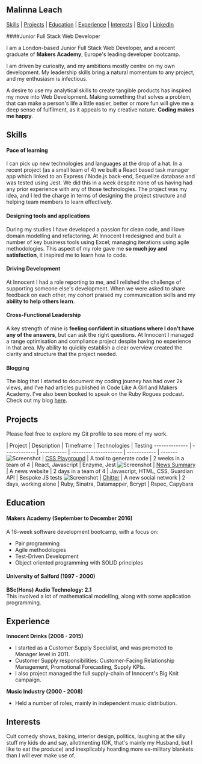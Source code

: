 ## Malinna Leach

[Skills](#skills) | [Projects](#projects) | [Education](#education) | [Experience](#experience) |  [Interests](#interests) | [Blog](https://medium.com/@malinnaleach) | [LinkedIn](https://www.linkedin.com/in/malinna-leach-bab84b10b)

####Junior Full Stack Web Developer

I am a London-based Junior Full Stack Web Developer, and a recent graduate of **Makers Academy**, Europe's leading developer bootcamp.  

I am driven by curiosity, and my ambitions mostly centre on my own development.  My leadership skills bring a natural momentum to any project, and my enthusiasm is infectious.

A desire to use my analytical skills to create tangible products has inspired my move into Web Development.  Making something that solves a problem, that can make a person's life a little easier, better or more fun will give me a deep sense of fulfilment, as it appeals to my creative nature.  **Coding makes me happy**.

## Skills

#### Pace of learning
I can pick up new technologies and languages at the drop of a hat.  In a recent project (as a small team of 4) we built a React based task manager app which linked to an Express / Node.js back-end, Sequelize database and was tested using Jest. We did this in a week despite none of us having had any prior experience with any of those technologies. The project was my idea, and I led the charge in terms of designing the project structure and helping team members to learn effectively.

#### Designing tools and applications
During my studies I have developed a passion for clean code, and I love domain modelling and refactoring.  At Innocent I redesigned and built a number of key business tools using Excel; managing iterations using agile methodologies.  This aspect of my role gave me **so much joy and satisfaction**, it inspired me to learn how to code.

#### Driving Development
At Innocent I had a role reporting to me, and I relished the challenge of supporting someone else's development.  When we were asked to share feedback on each other, my cohort praised my communication skills and my **ability to help others learn**.  

#### Cross-Functional Leadership
A key strength of mine is **feeling confident in situations where I don't have any of the answers**, but can ask the right questions.  At Innocent I managed a range optimisation and compliance project despite having no experience in that area. My ability to quickly establish a clear overview created the clarity and structure that the project needed.

#### Blogging
The blog that I started to document my coding journey has had over 2k views, and I've had articles published in Code Like A Girl and Makers Academy.  I've also been booked to speak on the Ruby Rogues podcast.  Check out my blog [here](https://medium.com/@malinnaleach).

## Projects
Please feel free to explore my Git profile to see more of my work.  

 | Project | Description | Timeframe | Technologies | Testing
-------------- | ------------- | ----------- | --------------------- | ------------ | -------
![Screenshot](https://www.dropbox.com/s/k87144urxf2ytna/Screen%20Shot%202016-12-16%20at%2016.04.50.png?raw=1)  |  [CSS Playground](https://github.com/MalinnaLeach/CSS-playground)  |  A tool to generate code  |  2 weeks in a team of 4  |  React, Javascript  |  Enzyme, Jest
![Screenshot](https://www.dropbox.com/s/re858mb3j8hoeuo/Screen%20Shot%202016-11-12%20at%2020.06.27.png?raw=1)  |  [News Summary](https://github.com/MalinnaLeach/news-summary) | A news website | 2 days in a team of 4 | Javascript, HTML, CSS, Guardian API | Bespoke JS tests
![Screenshot](https://www.dropbox.com/s/bpigp2gnv9mer42/Screen%20Shot%202016-10-23%20at%2020.21.38.png?raw=1)  |  [Chitter](https://github.com/MalinnaLeach/chitter-challenge) | A new social network | 2 days, working alone | Ruby, Sinatra, Datamapper, Bcrypt | Rspec, Capybara


## Education

#### Makers Academy (September to December 2016)

A 16-week software development bootcamp, with a focus on:

- Pair programming  
- Agile methodologies  
- Test-Driven Development  
- Object oriented programming with SOLID principles

#### University of Salford (1997 - 2000)

**BSc(Hons) Audio Technology:  2.1**    
This involved a lot of mathematical modelling, along with some application programming.


## Experience

**Innocent Drinks (2008 - 2015)**    
- I started as a Customer Supply Specialist, and was promoted to Manager level in 2011.
- Customer Supply responsibilities:  Customer-Facing Relationship Management, Promotional Forecasting, Supply KPIs.
- I also project managed the full supply-chain of Innocent's Big Knit campaign.

**Music Industry (2000 - 2008)**   
- Held a number of roles, mainly in independent music distribution.


## Interests
Cult comedy shows, baking, interior design, politics, laughing at the silly stuff my kids do and say, allotmenting (OK, that's mainly my Husband, but I like to eat the produce) and inexplicably hoarding more ex-military blankets than I will ever make use of.
